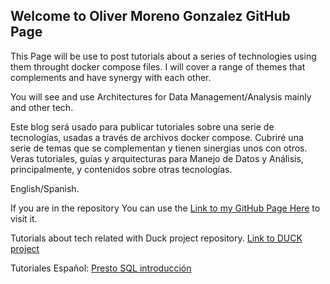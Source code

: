 ## Welcome to Oliver Moreno Gonzalez GitHub Page

This Page will be use to post tutorials about a series of technologies using them throught docker compose files.
I will cover a range of themes that complements and have synergy with each other.

You will see and use Architectures for Data Management/Analysis mainly and other tech.

Este blog será usado para publicar tutoriales sobre una serie de tecnologías, usadas a través de archivos docker compose. Cubriré una serie de temas que se complementan y tienen sinergias unos con otros. Veras tutoriales, guías y arquitecturas para Manejo de Datos y Análisis, principalmente, y contenidos sobre otras tecnologías.

English/Spanish.

If you are in the repository You can use the [Link to my GitHub Page Here](https://olivermorenogonzalez.github.io/data-stacks/) to visit it.

Tutorials about tech related with Duck project repository.
[Link to DUCK project](https://github.com/OliverMorenoGonzalez/DUCK)

Tutoriales Español:
[Presto SQL introducción](https://olivermorenogonzalez.github.io/data-stacks/2019/05/25/presto-motor-sql)
